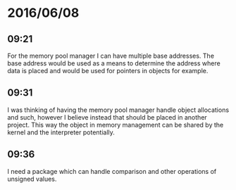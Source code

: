 # 2016/06/08

## 09:21

For the memory pool manager I can have multiple base addresses. The base
address would be used as a means to determine the address where data is
placed and would be used for pointers in objects for example.

## 09:31

I was thinking of having the memory pool manager handle object allocations
and such, however I believe instead that should be placed in another project.
This way the object in memory management can be shared by the kernel and the
interpreter potentially.

## 09:36

I need a package which can handle comparison and other operations of unsigned
values.

